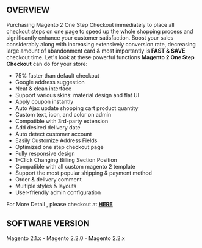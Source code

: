 
## OVERVIEW

Purchasing Magento 2 One Step Checkout immediately to place all checkout steps on one page to speed up the whole shopping process and significantly enhance your customer satisfaction. Boost your sales considerably along with increasing extensively conversion rate, decreasing large amount of abandonment card & most importantly is  **FAST & SAVE**  checkout time. Let's look at these powerful functions  **Magento 2 One Step Checkout**  can do for your store:

-   75% faster than default checkout
-   Google address suggestion
-   Neat & clean interface
-   Support various skins: material design and flat UI
-   Apply coupon instantly
-   Auto Ajax update shopping cart product quantity
-   Custom text, icon, and color on admin
-   Compatible with 3rd-party extension
-   Add desired delivery date
-   Auto detect customer account
-   Easily Customize Address Fields
-   Optimized one step checkout page
-   Fully responsive design
-   1-Click Changing Billing Section Position
-   Compatible with all custom magento 2 template
-   Support the most popular shipping & payment method
-   Order & delivery comment
-   Multiple styles & layouts
-   User-friendly admin configuration

  
For More Detail , please checkout at  **[HERE](https://ecomteck.com/magento-2-one-step-checkout/ "magento 2 one step checkout extension")**

## SOFTWARE VERSION

Magento 2.1.x - Magento 2.2.0 - Magento 2.2.x
